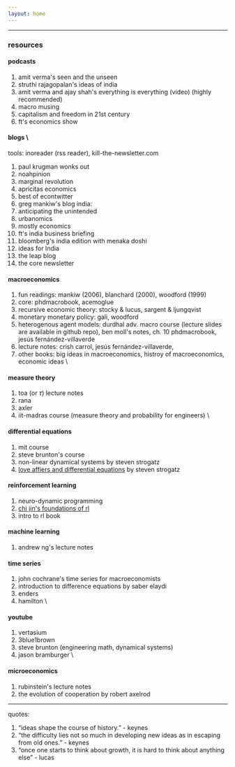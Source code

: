 ```yaml
---
layout: home
---
```


---
### resources

#### podcasts
1. amit verma's seen and the unseen
2. struthi rajagopalan's ideas of india
3. amit verma and ajay shah's everything is everything (video) (highly recommended)
4. macro musing
5. capitalism and freedom in 21st century
6. ft's economics show


#### blogs \
tools: inoreader (rss reader), kill-the-newsletter.com 

1. paul krugman wonks out 
2. noahpinion 
3. marginal revolution 
4. apricitas economics 
5. best of econtwitter 
6. greg mankiw's blog 
india:
7. anticipating the unintended
8. urbanomics
9.  mostly economics
10. ft's india business briefing
11. bloomberg's india edition with menaka doshi
12. ideas for India
13. the leap blog
14. the core newsletter 
	
#### macroeconomics

1. fun readings: mankiw (2006), blanchard (2000), woodford (1999)
2. core: phdmacrobook, acemoglue
3. recursive economic theory: stocky & lucus, sargent & ljungqvist
4. monetary monetary policy: gali, woodford
5. heterogenous agent models: durdhal adv. macro course (lecture slides are available in github repo), ben moll's notes, ch. 10 phdmacrobook, jesús fernández-villaverde
6. lecture notes: crish carrol, jesús fernández-villaverde, 
7. other books: big ideas in macroeconomics, histroy of macroeconomics, economic ideas \
    
#### measure theory

1. toa (or $\tau$) lecture notes
2. rana
3. axler 
4. iit-madras course (measure theory and probability for engineers) \
    
#### differential equations

1. mit course 
2. steve brunton's course
3. non-linear dynamical systems by steven strogatz
4. [love affiers and differential equations](https://ai.stanford.edu/~rajatr/articles/SS_love_dEq.pdf) by steven strogatz
	   
#### reinforcement learning 

1. neuro-dynamic programming 
2. [chi jin's foundations of rl](https://sites.google.com/view/cjin/teaching/ece524)
3.  intro to rl book 

#### machine learning

1. andrew ng's lecture notes

#### time series

1. john cochrane's time series for macroeconomists 
2. introduction to difference equations by saber elaydi 
3. enders 
4. hamilton \
    
#### youtube

1. vertasium 
2. 3blue1brown 
3. steve brunton (engineering math, dynamical systems)
4. jason bramburger \
  
#### microeconomics

1. rubinstein's lecture notes
2. the evolution of cooperation by robert axelrod

---
quotes: 

1. “ideas shape the course of history.” - keynes
2. “the difficulty lies not so much in developing new ideas as in escaping from old ones.” - keynes
3.  “once one starts to think about growth, it is hard to think about anything else” - lucas 
